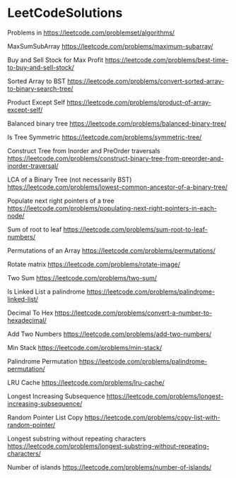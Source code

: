 # LeetCodeSolutions
Problems in https://leetcode.com/problemset/algorithms/

MaxSumSubArray https://leetcode.com/problems/maximum-subarray/

Buy and Sell Stock for Max Profit https://leetcode.com/problems/best-time-to-buy-and-sell-stock/

Sorted Array to BST https://leetcode.com/problems/convert-sorted-array-to-binary-search-tree/

Product Except Self https://leetcode.com/problems/product-of-array-except-self/

Balanced binary tree https://leetcode.com/problems/balanced-binary-tree/

Is Tree Symmetric https://leetcode.com/problems/symmetric-tree/

Construct Tree from Inorder and PreOrder traversals https://leetcode.com/problems/construct-binary-tree-from-preorder-and-inorder-traversal/ 

LCA of a Binary Tree (not necessarily BST) https://leetcode.com/problems/lowest-common-ancestor-of-a-binary-tree/

Populate next right pointers of a tree https://leetcode.com/problems/populating-next-right-pointers-in-each-node/

Sum of root to leaf https://leetcode.com/problems/sum-root-to-leaf-numbers/

Permutations of an Array https://leetcode.com/problems/permutations/

Rotate matrix https://leetcode.com/problems/rotate-image/

Two Sum https://leetcode.com/problems/two-sum/

Is Linked List a palindrome https://leetcode.com/problems/palindrome-linked-list/

Decimal To Hex https://leetcode.com/problems/convert-a-number-to-hexadecimal/

Add Two Numbers https://leetcode.com/problems/add-two-numbers/

Min Stack https://leetcode.com/problems/min-stack/

Palindrome Permutation https://leetcode.com/problems/palindrome-permutation/

LRU Cache https://leetcode.com/problems/lru-cache/

Longest Increasing Subsequence https://leetcode.com/problems/longest-increasing-subsequence/

Random Pointer List Copy https://leetcode.com/problems/copy-list-with-random-pointer/

Longest substring without repeating characters https://leetcode.com/problems/longest-substring-without-repeating-characters/

Number of islands https://leetcode.com/problems/number-of-islands/
